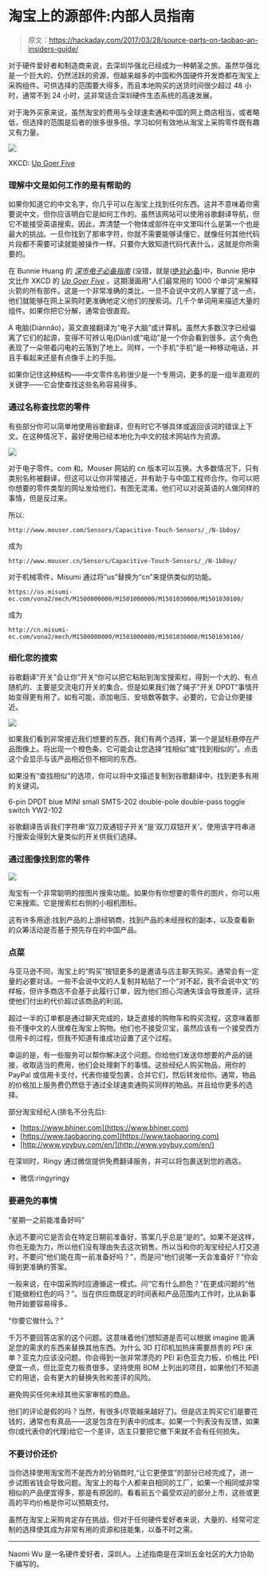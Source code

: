 # 淘宝上的源部件:内部人员指南

> 原文：<https://hackaday.com/2017/03/28/source-parts-on-taobao-an-insiders-guide/>

对于硬件爱好者和制造商来说，去深圳华强北已经成为一种朝圣之旅。虽然华强北是一个巨大的、仍然活跃的资源，但越来越多的中国和外国硬件开发商都在淘宝上采购组件。可供选择的范围要大得多，而且本地购买的送货时间很少超过 48 小时，通常不到 24 小时，这非常适合深圳硬件生态系统的高速发展。

对于海外买家来说，虽然淘宝的费用与全球速卖通和中国的网上商店相当，或者略低，但选择的范围是后者的很多很多倍。学习如何有效地从淘宝上采购零件既有趣又有力量。

[![](img/82ce0d4daa853a2f43269eb1e6e13b3c.png)](https://xkcd.com/1133/)

XKCD: [Up Goer Five](https://xkcd.com/1133/)

### 理解中文是如何工作的是有帮助的

如果你知道它的中文名字，你几乎可以在淘宝上找到任何东西。这并不意味着你需要说中文，但你应该明白它是如何工作的。虽然该网站可以使用谷歌翻译导航，但它不能接受英语搜索。因此，弄清楚一个物体或部件在中文里叫什么是第一个也是最大的挑战。一旦你找到了那串字符，你就不需要能够读懂它，就像任何其他代码片段都不需要可读就能被操作一样。只要你大致知道代码代表什么，这就是你所需要的。

在 Bunnie Huang 的 *[深市电子必备指南](https://www.crowdsupply.com/sutajio-kosagi/the-essential-guide-to-electronics-in-shenzhen)* (没错，就是([绝对必备](https://hackaday.com/2016/02/07/bunnies-guide-to-shenzhen-electronics/))中，Bunnie 把中文比作 XKCD 的 *[Up Goer Five](https://xkcd.com/1133/)* 。这期漫画用“人们最常用的 1000 个单词”来解释火箭的所有部件。这是一个非常准确的类比，一旦不会说中文的人掌握了这一点，他们就能够在网上采购时更准确地定义他们的搜索词。几千个单词用来描述大量的组件。如果你把它分解，通常会很直观。

A 电脑(Diànnǎo)，英文直接翻译为“电子大脑”或计算机。虽然大多数汉字已经偏离了它们的起源，变得不可辨认电(Diàn)或“电动”是一个你会看到很多。这个角色表现了一朵带着闪电的云落到了地上。同样，一个手机“手机”是一种移动电话，并且手看起来还是有点像手上的手指。

如果你记住这种结构——中文零件名称很少是一个专用词，更多的是一组半直观的关键字——它会使查找这些名称容易得多。

### 通过名称查找您的零件

有些部分你可以简单地使用谷歌翻译，但有时它不够具体或返回该词的错误上下文。在这种情况下，最好使用已经本地化为中文的技术网站作为资源。

![](img/5c5b65e3f4f37dfe08b291c7c284ce48.png)

对于电子零件。com 和。Mouser 网站的 cn 版本可以互换。大多数情况下，只有类别名称被翻译，但这可以让你非常接近，并有助于与中国工程师合作。你可以把你想要的零件类型的网址发给他们，有图无混淆。他们可以对说英语的人做同样的事情，但是反过来。

所以:

```
http://www.mouser.com/Sensors/Capacitive-Touch-Sensors/_/N-1b8oy/
```

成为

```
http://www.mouser.cn/Sensors/Capacitive-Touch-Sensors/_/N-1b8oy/
```

对于机械零件，Misumi 通过将“us”替换为“cn”来提供类似的功能。

```
https://us.misumi-ec.com/vona2/mech/M1500000000/M1501000000/M1501030000/M1501030100/
```

成为

```
http://cn.misumi-ec.com/vona2/mech/M1500000000/M1501000000/M1501030000/M1501030100/
```

### 细化您的搜索

谷歌翻译“开关”会让你”开关“你可以把它粘贴到淘宝搜索栏，得到一个大的、有点随机的、主要是交流电灯开关的集合。但是如果我们做了绳子"开关 DPDT“事情开始变得更有用了。如有可能，添加电压、安培数等数字。必要的，它会让你更接近。

![](img/aa465ff8a59bcaaf26337dfb8615d43f.png)

如果我们看到非常接近我们想要的东西，我们有两个选择，第一个是鼠标悬停在产品图像上。将出现一个橙色条，它可能会让您选择“找相似”或“找到相似的”。点击这个会显示与该产品相近但不相同的东西。

如果没有“查找相似”的选项，你可以将中文描述复制到谷歌翻译中，找到更多有用的关键词。

6-pin DPDT blue MINI small SMTS-202 double-pole double-pass toggle switch YW2-102

谷歌翻译告诉我们字符串“双刀双通钮子开关“是‘双刀双钮开关’。使用该字符串进行搜索会得到大量类似的开关供我们选择。

### 通过图像找到您的零件

![](img/414567b9a194e74b207df72a8de8dfd2.png)

淘宝有一个非常聪明的按图片搜索功能。如果你有你想要的零件的图片，你可以用它来搜索。它是搜索栏右侧的小相机图标。

这有许多用途:找到产品的上游经销商，找到产品的未经授权的副本，以及查看新的众筹活动是否基于预先存在的中国产品。

### 点菜

与亚马逊不同，淘宝上的“购买”按钮更多的是邀请与店主聊天购买。通常会有一定量的必要对话。一些不会说中文的人复制并粘贴了一个“对不起，我不会说中文”的样板，但许多商店不会基于此履行订单，因为他们担心沟通失误会导致差评，这将使他们付出的代价超过该商品的利润。

超过一半的订单都是通过聊天完成的，缺乏直接的购物车和购买流程，这意味着那些不懂中文的人很难在淘宝上购物。他们也不接受贝宝，虽然应该有一个接受西方信用卡的过程，但我不知道有谁成功设置了这个过程。

幸运的是，有一些服务可以帮你解决这个问题。你给他们发送你想要的产品的链接，收取适当的费用，他们会处理剩下的事情。这些经纪人购买物品，用你的 PayPal 或信用卡支付，代表你接受包裹，合并它们，然后转发给你。通常，物品的价格加上服务费仍然低于通过全球速卖通购买同样的物品，并且给你更多的选择。

部分淘宝经纪人(排名不分先后):

*   [https://www.bhiner.com](https://www.bhiner.com)
*   [https://www.taobaoring.com](https://www.taobaoring.com)
*   [http://www.yoybuy.com/en/](http://www.yoybuy.com/en/)

在深圳时，Ringy 通过微信提供免费翻译服务，并可以将包裹送到您的酒店。

*   微信:ringyringy

### 要避免的事情

“星期一之前能准备好吗”

永远不要问它是否会在特定日期前准备好，答案几乎总是“是的”。如果不是这样，你也无能为力，所以他们没有理由失去这次销售。所以当和你的淘宝经纪人打交道时，不要问“他们能在周一前准备好吗？”，而是问“他们说哪一天会准备好？”你会得到更准确的答案。

一般来说，在中国采购时应遵循这一模式。问“它有什么颜色？”在更成问题的“他们能做粉红色的吗？”。当在供应商既定的时间表和产品范围内工作时，比从新事物开始要容易得多。

“你要它做什么？”

千万不要回答店家的这个问题。这意味着他们想知道是否可以根据 imagine 能满足您的需求的东西来替换其他东西。为什么 3D 打印机加热床需要昂贵的 PEI 床单？亚克力应该没问题。你会得到一张非常漂亮的 PEI 彩色亚克力板，价格比 PEI 便宜一点，但比亚克力板贵很多。坚持使用 BOM 上列出的项目，如果他们不知道它的用途，会有更大的替换失败和差评的风险。

避免购买任何未经其他买家审核的商品。

他们的评论是假的吗？当然，有很多(尽管越来越好了)。但是店主购买它们是要花钱的，通常也有真品——这是包含在列表中的成本。如果一个列表没有反馈，如果你(或代表你的代理)给它一个差评，店主只要把它撤下来就不会有任何损失。

### 不要讨价还价

当你选择使用淘宝而不是西方的分销商时,“让它更便宜”的部分已经完成了。进一步试图省钱会导致问题。淘宝上的每个人都来自相同的工厂，如果一个相同或非常相似的产品便宜得多，那是有原因的。看看前五个最受欢迎的部分上市，这些或更高的平均价格是你可以预期支付。

虽然在淘宝上采购肯定存在挑战，但对于任何硬件爱好者来说，大量的、经常可定制的选择使其成为非常有用的资源和技能集，以备不时之需。

* * *

Naomi Wu 是一名硬件爱好者，深圳人。上述指南是在深圳五金社区的大力协助下编写的。